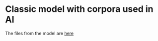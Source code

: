 # Classic model with corpora used in AI

The files from the model are [here](https://huggingface.co/anaarodeero/models-TFM-TUs/tree/main/model-classic_corpusAI)
